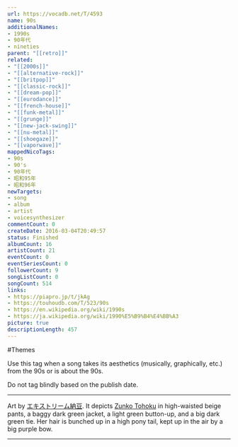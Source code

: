 ```yaml
---
url: https://vocadb.net/T/4593
name: 90s
additionalNames: 
- 1990s
- 90年代
- nineties
parent: "[[retro]]"
related:
- "[[2000s]]"
- "[[alternative-rock]]"
- "[[britpop]]"
- "[[classic-rock]]"
- "[[dream-pop]]"
- "[[eurodance]]"
- "[[french-house]]"
- "[[funk-metal]]"
- "[[grunge]]"
- "[[new-jack-swing]]"
- "[[nu-metal]]"
- "[[shoegaze]]"
- "[[vaporwave]]"
mappedNicoTags:
- 90s
- 90's
- 90年代
- 昭和95年
- 昭和96年
newTargets:
- song
- album
- artist
- voicesynthesizer
commentCount: 0
createDate: 2016-03-04T20:49:57
status: Finished
albumCount: 16
artistCount: 21
eventCount: 0
eventSeriesCount: 0
followerCount: 9
songListCount: 0
songCount: 514
links: 
- https://piapro.jp/t/jkAg
- https://touhoudb.com/T/523/90s
- https://en.wikipedia.org/wiki/1990s
- https://ja.wikipedia.org/wiki/1990%E5%B9%B4%E4%BB%A3
picture: true
descriptionLength: 457
---
```


#Themes

Use this tag when a song takes its aesthetics (musically, graphically, etc.) from the 90s or is about the 90s.

Do not tag blindly based on the publish date.

---
Art by [エキストリーム納豆](https://vocadb.net/Ar/48506). It depicts [Zunko Tohoku](https://vocadb.net/Ar/16933) in high-waisted beige pants, a baggy dark green jacket, a light green button-up, and a big dark green tie. Her hair is bunched up in a high pony tail, kept up in the air by a big purple bow.

---

